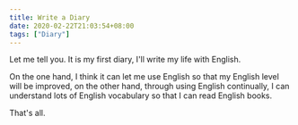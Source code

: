 ```yaml
---
title: Write a Diary
date: 2020-02-22T21:03:54+08:00
tags: ["Diary"]
---
```


Let me tell you. It is my first diary, I'll write my life with English.

On the one hand, I think it can let me use English so that my English level will be improved, on the other hand, through using English continually, I can understand lots of English vocabulary so that I can read English books.

That's all.
